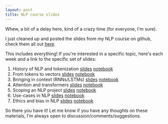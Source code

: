 ```yaml
---
layout: post
title: NLP course slides
---
```


Whew, a bit of a delay here, kind of a crazy time (for everyone, I'm sure).

I just cleaned up and posted the slides from my NLP course on github, check them all out [here](https://github.com/bpben/nlp_lessons).

This includes everything! If you're interested in a specific topic, here's each week and a link to the specific set of slides:

1) History of NLP and tokenization [slides](https://github.com/bpben/nlp_lessons/blob/master/distribute_week_1_intro.pdf) [notebook](https://github.com/bpben/nlp_lessons/blob/master/notebooks_instructor/week_1_intro.ipynb)
2) From tokens to vectors [slides](https://github.com/bpben/nlp_lessons/blob/master/distribute_week_2_vectors.pdf) [notebook](https://github.com/bpben/nlp_lessons/blob/master/notebooks_instructor/week_2_vectors.ipynb)
3) Bringing in context (RNNs/LSTMs) [slides](https://github.com/bpben/nlp_lessons/blob/master/distribute_week_3_context.pdf) [notebook](https://github.com/bpben/nlp_lessons/blob/master/notebooks_instructor/week_3_context.ipynb)
4) Attention and transformers [slides](https://github.com/bpben/nlp_lessons/blob/master/distribute_week_4_attention_transformers.pdf) [notebook](https://github.com/bpben/nlp_lessons/blob/master/notebooks_instructor/week_4_attention_transformers.ipynb)
5) Scoping an NLP project [slides](https://github.com/bpben/nlp_lessons/blob/master/distribute_week_5_scoping.pdf) [notebook](https://github.com/bpben/nlp_lessons/blob/master/notebooks_instructor/week_5_scoping.ipynb)
6) Use-cases in NLP [slides](https://github.com/bpben/nlp_lessons/blob/master/distribute_week_6_usecases.pdf) [notebook](https://github.com/bpben/nlp_lessons/blob/master/notebooks_instructor/week_6_usecases.ipynb)
7) Ethics and bias in NLP [slides](https://github.com/bpben/nlp_lessons/blob/master/distribute_week_7_ethics_bias.pdf) [notebook](https://github.com/bpben/nlp_lessons/blob/master/notebooks_instructor/week_7_issues_bias.ipynb)

So there you have it! Let me know if you have any thoughts on these materials, I'm always open to discussion/comments/suggestions.